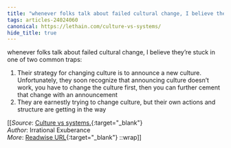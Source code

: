```yaml
---
title: "whenever folks talk about failed cultural change, I believe they’re ..."
tags: articles-24024060
canonical: https://lethain.com/culture-vs-systems/
hide_title: true
---
```


whenever folks talk about failed cultural change, I believe they’re stuck in one of two common traps:

1.  Their strategy for changing culture is to announce a new culture. Unfortunately, they soon recognize that announcing culture doesn’t work, you have to change the culture first, then you can further cement that change with an announcement
2.  They are earnestly trying to change culture, but their own actions and structure are getting in the way


[[_Source_: [Culture vs systems.](https://lethain.com/culture-vs-systems/){:target="_blank"}<br>
_Author_: Irrational Exuberance<br>
_More_: [Readwise URL](https://readwise.io/open/469761855){:target="_blank"}
::wrap]]